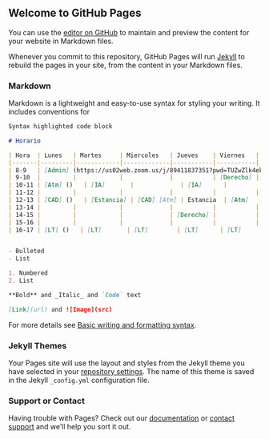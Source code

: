 ## Welcome to GitHub Pages

You can use the [editor on GitHub](https://github.com/NoeJA/NoeJA.github.io/edit/main/index.md) to maintain and preview the content for your website in Markdown files.

Whenever you commit to this repository, GitHub Pages will run [Jekyll](https://jekyllrb.com/) to rebuild the pages in your site, from the content in your Markdown files.

### Markdown

Markdown is a lightweight and easy-to-use syntax for styling your writing. It includes conventions for

```markdown
Syntax highlighted code block

# Horario

| Hora  | Lunes   | Martes     | Miercoles   | Jueves    | Viernes   |
|-------|---------|------------|-------------|-----------|-----------|
| 8-9   | [Admin] (https://us02web.zoom.us/j/89411837351?pwd=TUZwZlk4ekJjNkJkeWtmNmtZUmxSUT09) | [CAD]      | [Admin]     | [CAD]     | [Admin] (https://us02web.zoom.us/j/89411837351?pwd=TUZwZlk4ekJjNkJkeWtmNmtZUmxSUT09)   |
| 9-10  |         |            |             |           | [Derecho] |
| 10-11 | [Atm] ()   | [IA]       |             | [IA]      |           |
| 11-12 |         |            |             |           |           |
| 12-13 | [CAD] ()   | [Estancia] | [CAD] [Atm] | Estancia  | [Atm]     |
| 13-14 |         |            |             |           |           |
| 14-15 |         |            |             | [Derecho] |           |
| 15-16 |         |            |             |           |           |
| 16-17 | [LT] ()   | [LT]       | [LT]        | [LT]      | [LT]      |


- Bulleted
- List

1. Numbered
2. List

**Bold** and _Italic_ and `Code` text

[Link](url) and ![Image](src)
```

For more details see [Basic writing and formatting syntax](https://docs.github.com/en/github/writing-on-github/getting-started-with-writing-and-formatting-on-github/basic-writing-and-formatting-syntax).

### Jekyll Themes

Your Pages site will use the layout and styles from the Jekyll theme you have selected in your [repository settings](https://github.com/NoeJA/NoeJA.github.io/settings/pages). The name of this theme is saved in the Jekyll `_config.yml` configuration file.

### Support or Contact

Having trouble with Pages? Check out our [documentation](https://docs.github.com/categories/github-pages-basics/) or [contact support](https://support.github.com/contact) and we’ll help you sort it out.
